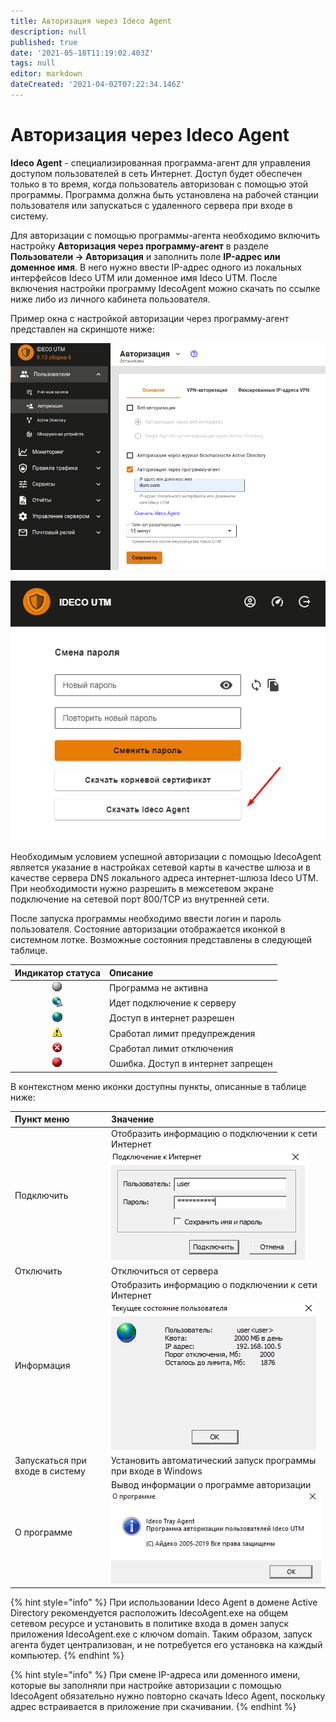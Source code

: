 ```yaml
---
title: Авторизация через Ideco Agent
description: null
published: true
date: '2021-05-18T11:19:02.403Z'
tags: null
editor: markdown
dateCreated: '2021-04-02T07:22:34.146Z'
---
```


# Авторизация через Ideco Agent

**Ideco Agent** - специализированная программа-агент для управления доступом пользователей в сеть Интернет. Доступ будет обеспечен только в то время, когда пользователь авторизован с помощью этой программы. Программа должна быть установлена на рабочей станции пользователя или запускаться с удаленного сервера при входе в систему.

Для авторизации с помощью программы-агента необходимо включить настройку **Авторизация через программу-агент** в разделе **Пользователи -&gt; Авторизация** и заполнить поле **IP-адрес или доменное имя**. В него нужно ввести IP-адрес одного из локальных интерфейсов Ideco UTM или доменное имя Ideco UTM. После включения настройки программу IdecoAgent можно скачать по ссылке ниже либо из личного кабинета пользователя.

Пример окна с настройкой авторизации через программу-агент представлен на скриншоте ниже:

![](../../../.gitbook/assets/agent.png)

![](../../../.gitbook/assets/download_agent.png)

Необходимым условием успешной авторизации с помощью IdecoAgent является указание в настройках сетевой карты в качестве шлюза и в качестве сервера DNS локального адреса интернет-шлюза Ideco UTM. При необходимости нужно разрешить в межсетевом экране подключение на сетевой порт 800/TCP из внутренней сети.

После запуска программы необходимо ввести логин и пароль пользователя. Состояние авторизации отображается иконкой в системном лотке. Возможные состояния представлены в следующей таблице.

| Индикатор статуса | Описание |
| :---: | :--- |
| ![agent\_1.png](../../../.gitbook/assets/agent_1.png) | Программа не активна |
| ![agent\_2.png](../../../.gitbook/assets/agent_2.png) | Идет подключение к серверу |
| ![agent\_3.png](../../../.gitbook/assets/agent_3.png) | Доступ в интернет разрешен |
| ![agent\_4.png](../../../.gitbook/assets/agent_4.png) | Сработал лимит предупреждения |
| ![agent\_5.png](../../../.gitbook/assets/agent_5.png) | Сработал лимит отключения |
| ![agent\_6.png](../../../.gitbook/assets/agent_6.png) | Ошибка. Доступ в интернет запрещен |

В контекстном меню иконки доступны пункты, описанные в таблице ниже:

| Пункт меню | Значение |
| :--- | :--- |
| Подключить | Отобразить информацию о подключении к сети Интернет ![&#x438;&#x43D;&#x444;&#x430;\_&#x43E;\_&#x43A;&#x432;&#x43E;&#x442;&#x435;.png](../../../.gitbook/assets/11436167%20%283%29.png) |
| Отключить | Отключиться от сервера |
| Информация | Отобразить информацию о подключении к сети Интернет ![&#x438;&#x43D;&#x444;&#x430;\_&#x43E;\_&#x43A;&#x432;&#x43E;&#x442;&#x435;.png](../../../.gitbook/assets/инфа_о_квоте.png) |
| Запускаться при входе в систему | Установить автоматический запуск программы при входе в Windows |
| О программе | Вывод информации о программе авторизации ![&#x43E;\_&#x43F;&#x440;&#x43E;&#x433;&#x435;.png](../../../.gitbook/assets/about-7-9-%20%281%29%20%282%29%20%282%29%20%282%29%20%282%29%20%282%29%20%282%29%20%282%29%20%283%29%20%283%29%20%283%29.png) |

{% hint style="info" %}
При использовании Ideco Agent в домене Active Directory рекомендуется расположить IdecoAgent.exe на общем сетевом ресурсе и установить в политике входа в домен запуск приложения IdecoAgent.exe с ключом domain. Таким образом, запуск агента будет централизован, и не потребуется его установка на каждый компьютер. 
{% endhint %}

{% hint style="info" %}
При смене IP-адреса или доменного имени, которые вы заполняли при настройке авторизации с помощью IdecoAgent обязательно нужно повторно скачать Ideco Agent, поскольку адрес встраивается в приложение при скачивании. 
{% endhint %}

